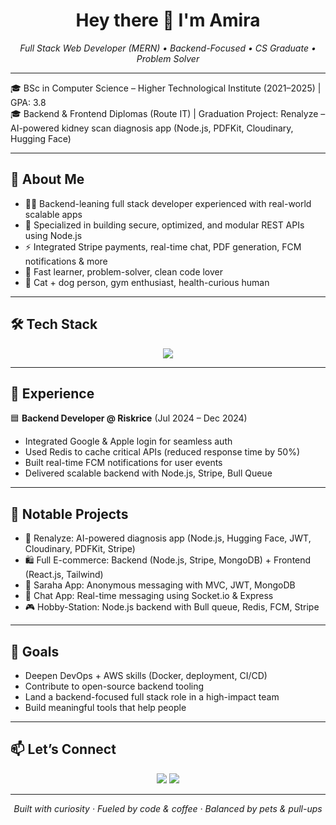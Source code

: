 <h1 align="center">Hey there 👋 I'm Amira</h1>
<p align="center"><em>Full Stack Web Developer (MERN) • Backend-Focused • CS Graduate • Problem Solver</em></p>

---

🎓 BSc in Computer Science – Higher Technological Institute (2021–2025) | GPA: 3.8  
🎓 Backend & Frontend Diplomas (Route IT) | Graduation Project: Renalyze – AI-powered kidney scan diagnosis app (Node.js, PDFKit, Cloudinary, Hugging Face)

---

## 🚀 About Me

- 👩‍💻 Backend-leaning full stack developer experienced with real-world scalable apps
- 🔐 Specialized in building secure, optimized, and modular REST APIs using Node.js
- ⚡ Integrated Stripe payments, real-time chat, PDF generation, FCM notifications & more
- 🧠 Fast learner, problem-solver, clean code lover
- 🐾 Cat + dog person, gym enthusiast, health-curious human

---

## 🛠️ Tech Stack

<p align="center">
  <img src="https://skillicons.dev/icons?i=js,ts,nodejs,express,nestjs,mongodb,react,html,css,tailwind,bootstrap,redis,graphql,git,github,firebase,vercel,stripe,cloudinary" />
</p>

---

## 💼 Experience

🟦 <strong>Backend Developer @ Riskrice</strong> (Jul 2024 – Dec 2024)  
- Integrated Google & Apple login for seamless auth  
- Used Redis to cache critical APIs (reduced response time by 50%)  
- Built real-time FCM notifications for user events  
- Delivered scalable backend with Node.js, Stripe, Bull Queue

---

## 🔧 Notable Projects

- 🧠 Renalyze: AI-powered diagnosis app (Node.js, Hugging Face, JWT, Cloudinary, PDFKit, Stripe)
- 🛍️ Full E-commerce: Backend (Node.js, Stripe, MongoDB) + Frontend (React.js, Tailwind)
- 💬 Saraha App: Anonymous messaging with MVC, JWT, MongoDB
- 📡 Chat App: Real-time messaging using Socket.io & Express
- 🎮 Hobby-Station: Node.js backend with Bull queue, Redis, FCM, Stripe

---

## 🎯 Goals

- Deepen DevOps + AWS skills (Docker, deployment, CI/CD)
- Contribute to open-source backend tooling
- Land a backend-focused full stack role in a high-impact team
- Build meaningful tools that help people

---

## 📫 Let’s Connect

<p align="center">
  <a href="mailto:amiraqasim808@gmail.com"><img src="https://img.shields.io/badge/Gmail-amiraqasim855@gmail.com-red?style=for-the-badge&logo=gmail&logoColor=white" /></a>
  <a href="https://www.linkedin.com/in/amira-qasim-728573259/"><img src="https://img.shields.io/badge/LinkedIn-Amira%20Qasim-blue?style=for-the-badge&logo=linkedin&logoColor=white" /></a>
</p>

---

<p align="center"><em>Built with curiosity · Fueled by code & coffee · Balanced by pets & pull-ups</em></p>
